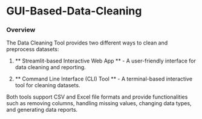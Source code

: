 # GUI-Based-Data-Cleaning
### Overview
The Data Cleaning Tool provides two different ways to clean and preprocess datasets:

1. ** Streamlit-based Interactive Web App ** - A user-friendly interface for data cleaning and reporting.

2. ** Command Line Interface (CLI) Tool ** - A terminal-based interactive tool for cleaning datasets.

Both tools support CSV and Excel file formats and provide functionalities such as removing columns, handling missing values, changing data types, and generating data reports.
